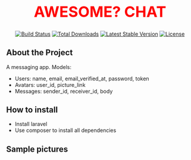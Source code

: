 <div class="flex justify-center pt-8 sm:justify-start sm:pt-0" style="text-align: center">
<h1 style="color:red;font-size:40px;">AWESOME? CHAT</h1>
</div>

<p style="text-align: center;">
<a href="https://travis-ci.org/laravel/framework"><img src="https://travis-ci.org/laravel/framework.svg" alt="Build Status"></a>
<a href="https://packagist.org/packages/laravel/framework"><img src="https://img.shields.io/packagist/dt/laravel/framework" alt="Total Downloads"></a>
<a href="https://packagist.org/packages/laravel/framework"><img src="https://img.shields.io/packagist/v/laravel/framework" alt="Latest Stable Version"></a>
<a href="https://packagist.org/packages/laravel/framework"><img src="https://img.shields.io/packagist/l/laravel/framework" alt="License"></a>
</p>

## About the Project

A messaging app.
Models:
- Users: name, email, email_verified_at, password, token
- Avatars: user_id, picture_link
- Messages: sender_id, receiver_id, body

## How to install
- Install laravel
- Use composer to install all dependencies

## Sample pictures 

